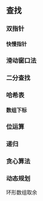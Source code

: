 ## 查找
### 双指针
#### 快慢指针
### 滑动窗口法
### 二分查找

### 哈希表
#### 数组下标
### 位运算

### 递归
### 贪心算法


### 动态规划

环形数组取余